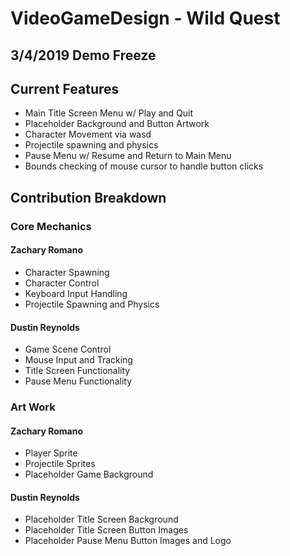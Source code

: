 # VideoGameDesign - Wild Quest
## 3/4/2019 Demo Freeze

## Current Features
* Main Title Screen Menu w/ Play and Quit
* Placeholder Background and Button Artwork
* Character Movement via wasd 
* Projectile spawning and physics
* Pause Menu w/ Resume and Return to Main Menu
* Bounds checking of mouse cursor to handle button clicks

## Contribution Breakdown
### Core Mechanics
#### Zachary Romano
* Character Spawning
* Character Control
* Keyboard Input Handling  
* Projectile Spawning and Physics

#### Dustin Reynolds
* Game Scene Control 
* Mouse Input and Tracking
* Title Screen Functionality
* Pause Menu Functionality 

### Art Work
#### Zachary Romano
* Player Sprite
* Projectile Sprites
* Placeholder Game Background

#### Dustin Reynolds
* Placeholder Title Screen Background
* Placeholder Title Screen Button Images
* Placeholder Pause Menu Button Images and Logo